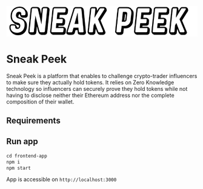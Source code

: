 ![alt text](https://github.com/amkCha/sneak-peek/blob/master/frontend-app/public/images/Sneak-peek-logo.png)

# Sneak Peek

Sneak Peek is a platform that enables to challenge crypto-trader influencers to make sure they actually hold tokens. It relies on Zero Knowledge technology so influencers can securely prove they hold tokens while not having to disclose neither their Ethereum address nor the complete composition of their wallet.

## Requirements



## Run app

```
cd frontend-app
npm i
npm start
```

App is accessible on `http://localhost:3000`
